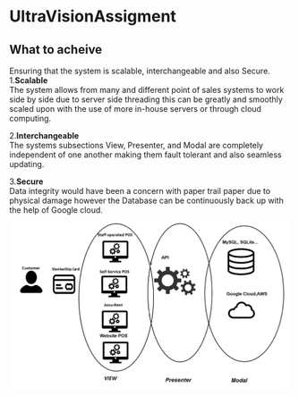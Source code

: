 # UltraVisionAssigment
 ## What to acheive
Ensuring that the system is scalable, interchangeable and also Secure.
<br>
1.**Scalable**<br>
&#9;The system allows from many and different point of sales systems to work side by side due to server side threading this can be greatly and smoothly scaled upon with the use of more in-house servers or through cloud computing.

2.**Interchangeable**<br>
&#9;The systems subsections View, Presenter, and Modal are completely independent of one another making them fault tolerant and also seamless updating.

3.**Secure**<br>
&#9;Data integrity would have been a concern with paper trail paper due to physical damage however the Database can be continuously back up with the help of Google cloud.

![alt OverView](https://github.com/avacadoadam/UltraVisionAssigment/blob/master/Plan/Over%20view%20of%20System.png)

